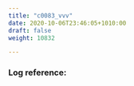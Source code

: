 ```yaml
---
title: "c0083_vvv"
date: 2020-10-06T23:46:05+1010:00
draft: false
weight: 10832

---
```


### Log reference: <no value>

```
